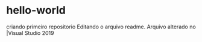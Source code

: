 # hello-world
criando primeiro repositorio
Editando o arquivo readme.
Arquivo alterado no |Visual Studio 2019
